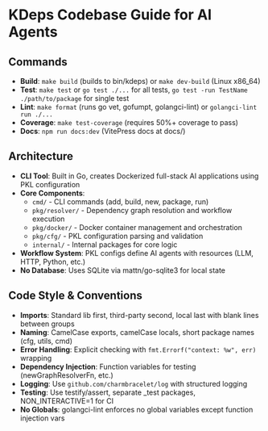 # KDeps Codebase Guide for AI Agents

## Commands
- **Build**: `make build` (builds to bin/kdeps) or `make dev-build` (Linux x86_64)
- **Test**: `make test` or `go test ./...` for all tests, `go test -run TestName ./path/to/package` for single test
- **Lint**: `make format` (runs go vet, gofumpt, golangci-lint) or `golangci-lint run ./...`
- **Coverage**: `make test-coverage` (requires 50%+ coverage to pass)
- **Docs**: `npm run docs:dev` (VitePress docs at docs/)

## Architecture
- **CLI Tool**: Built in Go, creates Dockerized full-stack AI applications using PKL configuration
- **Core Components**: 
  - `cmd/` - CLI commands (add, build, new, package, run)
  - `pkg/resolver/` - Dependency graph resolution and workflow execution
  - `pkg/docker/` - Docker container management and orchestration
  - `pkg/cfg/` - PKL configuration parsing and validation
  - `internal/` - Internal packages for core logic
- **Workflow System**: PKL configs define AI agents with resources (LLM, HTTP, Python, etc.)
- **No Database**: Uses SQLite via mattn/go-sqlite3 for local state

## Code Style & Conventions
- **Imports**: Standard lib first, third-party second, local last with blank lines between groups
- **Naming**: CamelCase exports, camelCase locals, short package names (cfg, utils, cmd)
- **Error Handling**: Explicit checking with `fmt.Errorf("context: %w", err)` wrapping
- **Dependency Injection**: Function variables for testing (newGraphResolverFn, etc.)
- **Logging**: Use `github.com/charmbracelet/log` with structured logging
- **Testing**: Use testify/assert, separate _test packages, NON_INTERACTIVE=1 for CI
- **No Globals**: golangci-lint enforces no global variables except function injection vars
